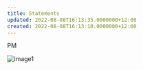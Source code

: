 ```yaml
---
title: Statements
updated: 2022-08-08T16:13:35.0000000+12:00
created: 2022-08-08T16:13:10.0000000+12:00
---
```


PM

![image1](../../../resources/8b1461e9feac479aacaf6c36ffe8db5e.png)

